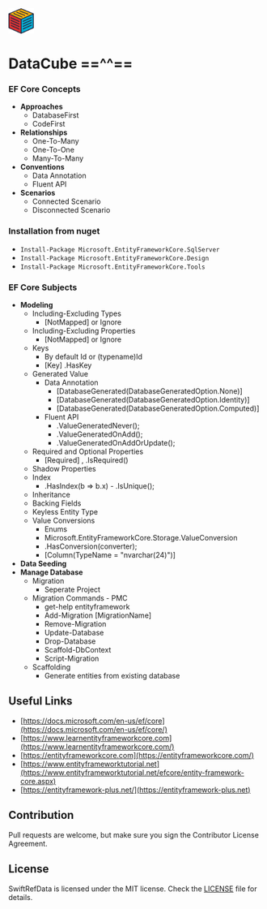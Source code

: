 <img src="https://raw.githubusercontent.com/yemrekeskin/DataCube/master/cube.png" width="50" height="50"> 

# DataCube ==^^==

### EF Core Concepts

- **Approaches**
  - DatabaseFirst
  - CodeFirst
- **Relationships**
  - One-To-Many
  - One-To-One
  - Many-To-Many
- **Conventions**
  - Data Annotation
  - Fluent API
- **Scenarios**
  - Connected Scenario
  - Disconnected Scenario

### Installation from nuget

  - ``` Install-Package Microsoft.EntityFrameworkCore.SqlServer ```
  - ``` Install-Package Microsoft.EntityFrameworkCore.Design ```
  - ``` Install-Package Microsoft.EntityFrameworkCore.Tools ```

### EF Core Subjects

- **Modeling**
  - Including-Excluding Types
    - [NotMapped] or Ignore
  - Including-Excluding Properties
    - [NotMapped] or Ignore
  - Keys
    - By default Id or (typename)Id
    - [Key] .HasKey
  - Generated Value
    - Data Annotation
      - [DatabaseGenerated(DatabaseGeneratedOption.None)]
      - [DatabaseGenerated(DatabaseGeneratedOption.Identity)]
      - [DatabaseGenerated(DatabaseGeneratedOption.Computed)]
    - Fluent API
      - .ValueGeneratedNever();
      - .ValueGeneratedOnAdd();
      - .ValueGeneratedOnAddOrUpdate();
   - Required and Optional Properties
      - [Required] , .IsRequired()
   - Shadow Properties
   - Index
      - .HasIndex(b => b.x) - .IsUnique();
   - Inheritance
   - Backing Fields
   - Keyless Entity Type
   - Value Conversions
      - Enums
      - Microsoft.EntityFrameworkCore.Storage.ValueConversion
      - .HasConversion(converter);
      - [Column(TypeName = "nvarchar(24)")]
- **Data Seeding**
- **Manage Database** 
  - Migration
    - Seperate Project
  - Migration Commands - PMC
    - get-help entityframework
    - Add-Migration [MigrationName]
    - Remove-Migration
    - Update-Database
    - Drop-Database 
    - Scaffold-DbContext 
    - Script-Migration
  - Scaffolding 
    - Generate entities from existing database
  
  
## Useful Links
- [https://docs.microsoft.com/en-us/ef/core](https://docs.microsoft.com/en-us/ef/core/)
- [https://www.learnentityframeworkcore.com](https://www.learnentityframeworkcore.com/)
- [https://entityframeworkcore.com](https://entityframeworkcore.com/)
- [https://www.entityframeworktutorial.net](https://www.entityframeworktutorial.net/efcore/entity-framework-core.aspx)
- [https://entityframework-plus.net/](https://entityframework-plus.net)

## Contribution
Pull requests are welcome, but make sure you sign the Contributor License Agreement.

## License

SwiftRefData is licensed under the MIT license. Check the [LICENSE](LICENSE) file for details.
